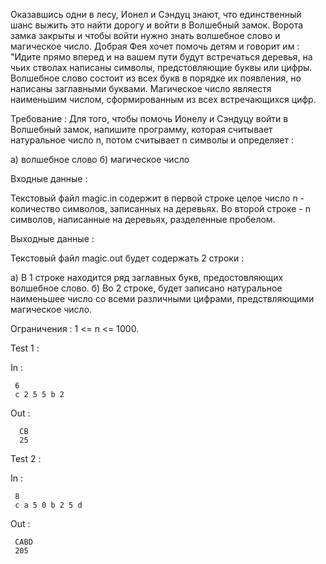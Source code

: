 Оказавшись одни в лесу, Ионел и Сэндуц знают, что единственный шанс выжить это найти дорогу и войти в Волшебный замок. Ворота замка закрыты и чтобы войти нужно знать
волшебное слово и магическое число. Добрая Фея хочет помочь детям и говорит им : "Идите прямо вперед и на вашем пути будут встречаться деревья, на чьих стволах написаны
символы, предстовляющие буквы или цифры. Волшебное слово состоит из всех букв в порядке их появления, но написаны заглавными буквами. Магическое число являестя наименьшим 
числом, сформированным из всех встречающихся цифр.

Требование :
Для того, чтобы помочь Ионелу и Сэндуцу войти в Волшебный замок, напишите программу, которая считывает натуральное число n, потом считывает n символы и определяет :

а) волшебное слово
б) магическое число

Входные данные :

Текстовый файл magic.in  содержит в первой строке целое число n - количество символов, записанных на деревьях. Во второй строке - n символов, написанные на деревьях,
разделенные пробелом.

Выходные данные :

Текстовый файл magic.out  будет содержать 2 строки :

а) В 1 строке находится ряд заглавных букв, предостовляющих волшебное слово.
б) Во 2 строке, будет записано натуральное наименьшее число со всеми различными цифрами, предствляющими магическое число.

Ограничения :
1 <= n <= 1000.
 
 
Test 1 :

In : 
     
     6
     c 2 5 5 b 2
     
Out :

      CB
      25
      
Test 2 : 

In :
     
     8
     c a 5 0 b 2 5 d
     
Out : 

     CABD
     205
         

